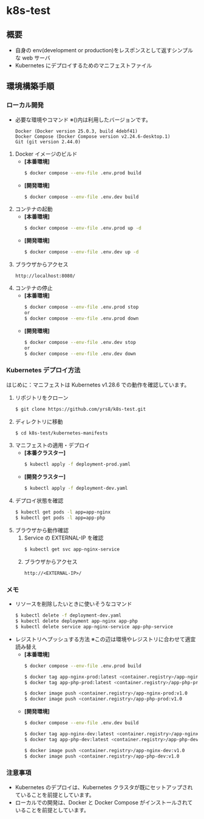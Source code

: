 # k8s-test
## 概要
* 自身の env(development or production)をレスポンスとして返すシンプルな web サーバ
* Kubernetes にデプロイするためのマニフェストファイル

## 環境構築手順
### ローカル開発
* 必要な環境やコマンド ※()内は利用したバージョンです。
   ```
   Docker (Docker version 25.0.3, build 4debf41)
   Docker Compose (Docker Compose version v2.24.6-desktop.1)
   Git (git version 2.44.0)
   ```
1. Docker イメージのビルド
   * **[本番環境]**
      ```bash
      $ docker compose --env-file .env.prod build
      ```
   * **[開発環境]**
      ```bash
      $ docker compose --env-file .env.dev build
      ```
1. コンテナの起動
   * **[本番環境]**
      ```bash
      $ docker compose --env-file .env.prod up -d
      ```
   * **[開発環境]**
      ```bash
      $ docker compose --env-file .env.dev up -d
1. ブラウザからアクセス
   ```
   http://localhost:8080/
   ```
1. コンテナの停止
   * **[本番環境]**
      ```bash
      $ docker compose --env-file .env.prod stop
      or
      $ docker compose --env-file .env.prod down
      ```
   * **[開発環境]**
      ```bash
      $ docker compose --env-file .env.dev stop
      or
      $ docker compose --env-file .env.dev down
      ```

### Kubernetes デプロイ方法
はじめに：マニフェストは Kubernetes v1.28.6 での動作を確認しています。

1. リポジトリをクローン
   ```bash
   $ git clone https://github.com/yrs8/k8s-test.git
   ```
1. ディレクトリに移動
   ```bash
   $ cd k8s-test/kubernetes-manifests
   ```
2. マニフェストの適用・デプロイ
   * **[本番クラスター]**
      ```bash
      $ kubectl apply -f deployment-prod.yaml
      ```
   * **[開発クラスター]**
      ```bash
      $ kubectl apply -f deployment-dev.yaml
      ```
3. デプロイ状態を確認
   ```bash
   $ kubectl get pods -l app=app-nginx
   $ kubectl get pods -l app=app-php
   ```
4. ブラウザから動作確認
   1. Service の EXTERNAL-IP を確認
      ```bash
      $ kubectl get svc app-nginx-service
      ```
   1. ブラウザからアクセス
      ```
      http://<EXTERNAL-IP>/
      ```

### メモ
* リソースを削除したいときに使いそうなコマンド
   ```bash
   $ kubectl delete -f deployment-dev.yaml
   $ kubectl delete deployment app-nginx app-php
   $ kubectl delete service app-nginx-service app-php-service
   ```
* レジストリへプッシュする方法 ※この辺は環境やレジストリに合わせて適宜読み替え
   * **[本番環境]**
      ```bash
      $ docker compose --env-file .env.prod build

      $ docker tag app-nginx-prod:latest <container.registry>/app-nginx-prod:v1.0
      $ docker tag app-php-prod:latest <container.registry>/app-php-prod:v1.0

      $ docker image push <container.registry>/app-nginx-prod:v1.0
      $ docker image push <container.registry>/app-php-prod:v1.0
      ```
   * **[開発環境]**
      ```bash
      $ docker compose --env-file .env.dev build

      $ docker tag app-nginx-dev:latest <container.registry>/app-nginx-dev:v1.0
      $ docker tag app-php-dev:latest <container.registry>/app-php-dev:v1.0

      $ docker image push <container.registry>/app-nginx-dev:v1.0
      $ docker image push <container.registry>/app-php-dev:v1.0
      ```

### 注意事項
* Kubernetes のデプロイは、Kubernetes クラスタが既にセットアップされていることを前提としています。
* ローカルでの開発は、Docker と Docker Compose がインストールされていることを前提としています。